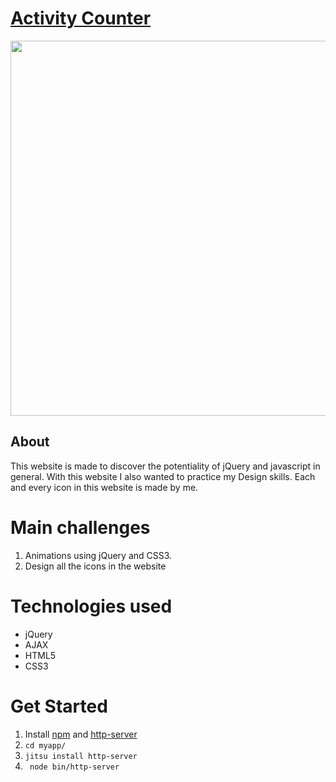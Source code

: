 # [Activity Counter](http://activitytracker.bitballoon.com/)

<img src="https://s3.amazonaws.com/poly-screenshots.angel.co/Project/d7/415712/294344fdfdbd4166b0bb9d38bf3f107b-original.png" width="600" />

## About

This website is made to discover the potentiality of jQuery and javascript in general.
With this website I also wanted to practice my Design skills. Each and every icon in this website is made by me.

# Main challenges

1. Animations using jQuery and CSS3.
2. Design all the icons in the website

# Technologies used

- jQuery
- AJAX
- HTML5
- CSS3

# Get Started

1. Install [npm](https://www.npmjs.com/) and [http-server](https://www.npmjs.com/package/http-server)
2. ``` cd myapp/ ```
3. ``` jitsu install http-server ```
4. ```  node bin/http-server ```
